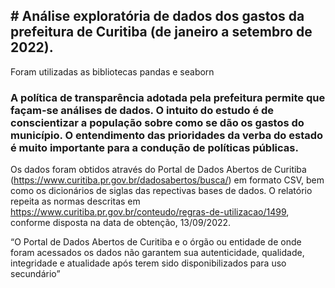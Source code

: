 ## **# Análise exploratória de dados dos gastos da prefeitura de Curitiba (de janeiro a setembro de 2022).**
Foram utilizadas as bibliotecas pandas e seaborn

### A política de transparência adotada pela prefeitura permite que façam-se análises de dados. O intuito do estudo é de conscientizar a população sobre como se dão os gastos do município. O entendimento das prioridades da verba do estado é muito importante para a condução de políticas públicas.

Os dados foram obtidos através do Portal de Dados Abertos de Curitiba (https://www.curitiba.pr.gov.br/dadosabertos/busca/) em formato CSV, bem como os dicionários de siglas das repectivas bases de dados. O relatório repeita as normas descritas em https://www.curitiba.pr.gov.br/conteudo/regras-de-utilizacao/1499, conforme disposta na data de obtenção, 13/09/2022.

“O Portal de Dados Abertos de Curitiba e o órgão ou entidade de onde foram acessados os dados não garantem sua autenticidade, qualidade, integridade e atualidade após terem sido disponibilizados para uso secundário”


